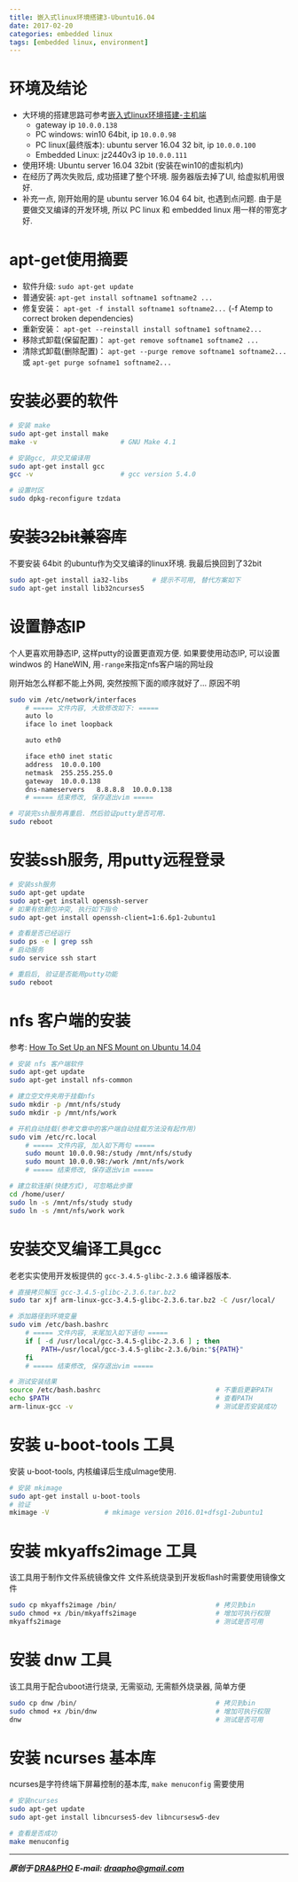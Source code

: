 ```yaml
---
title: 嵌入式linux环境搭建3-Ubuntu16.04
date: 2017-02-20
categories: embedded linux
tags: [embedded linux, environment]
---
```




# 环境及结论

- 大环境的搭建思路可参考[嵌入式linux环境搭建-主机端](https://draapho.github.io/2017/02/16/1705-linux-env/)
  - gateway ip `10.0.0.138`
  - PC windows: win10 64bit, ip `10.0.0.98`
  - PC linux(最终版本): ubuntu server 16.04 32 bit, ip `10.0.0.100`
  - Embedded Linux: jz2440v3 ip `10.0.0.111`
- 使用环境: Ubuntu server 16.04 32bit (安装在win10的虚拟机内)
- 在经历了两次失败后, 成功搭建了整个环境. 服务器版去掉了UI, 给虚拟机用很好.
- 补充一点, 刚开始用的是 ubuntu server 16.04 64 bit, 也遇到点问题.
  由于是要做交叉编译的开发环境, 所以 PC linux 和 embedded linux 用一样的带宽才好.

# apt-get使用摘要
- 软件升级: `sudo apt-get update`
- 普通安装: `apt-get install softname1 softname2 ...`
- 修复安装： `apt-get -f install softname1 softname2...`  (-f Atemp to correct broken dependencies)
- 重新安装： `apt-get --reinstall install softname1 softname2...`
- 移除式卸载(保留配置)： `apt-get remove softname1 softname2 ...`
- 清除式卸载(删除配置)： `apt-get --purge remove softname1 softname2...`
  或 `apt-get purge sofname1 softname2...`


# 安装必要的软件

``` bash
# 安装 make
sudo apt-get install make
make -v                     # GNU Make 4.1

# 安装gcc, 非交叉编译用
sudo apt-get install gcc
gcc -v                      # gcc version 5.4.0

# 设置时区
sudo dpkg-reconfigure tzdata
```


# ~~安装32bit兼容库~~

不要安装 64bit 的ubuntu作为交叉编译的linux环境. 我最后换回到了32bit

``` bash
sudo apt-get install ia32-libs      # 提示不可用, 替代方案如下
sudo apt-get install lib32ncurses5
```


# 设置静态IP
个人更喜欢用静态IP, 这样putty的设置更直观方便.
如果要使用动态IP, 可以设置 windwos 的 HaneWIN, 用`-range`来指定nfs客户端的网址段

刚开始怎么样都不能上外网, 突然按照下面的顺序就好了... 原因不明
``` bash
sudo vim /etc/network/interfaces
    # ===== 文件内容, 大致修改如下: =====
    auto lo
    iface lo inet loopback

    auto eth0

    iface eth0 inet static
    address  10.0.0.100
    netmask  255.255.255.0
    gateway  10.0.0.138
    dns-nameservers   8.8.8.8  10.0.0.138
    # ===== 结束修改, 保存退出vim =====

# 可装完ssh服务再重启. 然后验证putty是否可用.
sudo reboot
```


# 安装ssh服务, 用putty远程登录

``` bash
# 安装ssh服务
sudo apt-get update
sudo apt-get install openssh-server
# 如果有依赖包冲突, 执行如下指令
sudo apt-get install openssh-client=1:6.6p1-2ubuntu1

# 查看是否已经运行
sudo ps -e | grep ssh
# 启动服务
sudo service ssh start

# 重启后, 验证是否能用putty功能
sudo reboot
```


# nfs 客户端的安装

参考: [How To Set Up an NFS Mount on Ubuntu 14.04](https://www.digitalocean.com/community/tutorials/how-to-set-up-an-nfs-mount-on-ubuntu-14-04)

``` bash
# 安装 nfs 客户端软件
sudo apt-get update
sudo apt-get install nfs-common

# 建立空文件夹用于挂载nfs
sudo mkdir -p /mnt/nfs/study
sudo mkdir -p /mnt/nfs/work

# 开机自动挂载(参考文章中的客户端自动挂载方法没有起作用)
sudo vim /etc/rc.local
    # ===== 文件内容, 加入如下两句 =====
    sudo mount 10.0.0.98:/study /mnt/nfs/study
    sudo mount 10.0.0.98:/work /mnt/nfs/work
    # ===== 结束修改, 保存退出vim =====

# 建立软连接(快捷方式), 可忽略此步骤
cd /home/user/
sudo ln -s /mnt/nfs/study study
sudo ln -s /mnt/nfs/work work
```


# 安装交叉编译工具gcc

老老实实使用开发板提供的 `gcc-3.4.5-glibc-2.3.6` 编译器版本.

``` bash
# 直接拷贝解压 gcc-3.4.5-glibc-2.3.6.tar.bz2
sudo tar xjf arm-linux-gcc-3.4.5-glibc-2.3.6.tar.bz2 -C /usr/local/

# 添加路径到环境变量
sudo vim /etc/bash.bashrc
    # ===== 文件内容, 末尾加入如下语句 =====
    if [ -d /usr/local/gcc-3.4.5-glibc-2.3.6 ] ; then
        PATH=/usr/local/gcc-3.4.5-glibc-2.3.6/bin:"${PATH}"
    fi
    # ===== 结束修改, 保存退出vim =====

# 测试安装结果
source /etc/bash.bashrc                             # 不重启更新PATH
echo $PATH                                          # 查看PATH
arm-linux-gcc -v                                    # 测试是否安装成功
```


# 安装 u-boot-tools 工具

安装 u-boot-tools, 内核编译后生成uImage使用.
``` bash
# 安装 mkimage
sudo apt-get install u-boot-tools
# 验证
mkimage -V              # mkimage version 2016.01+dfsg1-2ubuntu1
```


# 安装 mkyaffs2image 工具

该工具用于制作文件系统镜像文件
文件系统烧录到开发板flash时需要使用镜像文件

``` bash
sudo cp mkyaffs2image /bin/                         # 拷贝到bin
sudo chmod +x /bin/mkyaffs2image                    # 增加可执行权限
mkyaffs2image                                       # 测试是否可用
```

# 安装 dnw 工具

该工具用于配合uboot进行烧录, 无需驱动, 无需额外烧录器, 简单方便

``` bash
sudo cp dnw /bin/                                   # 拷贝到bin
sudo chmod +x /bin/dnw                              # 增加可执行权限
dnw                                                 # 测试是否可用
```

# 安装 ncurses 基本库

ncurses是字符终端下屏幕控制的基本库, `make menuconfig` 需要使用

``` bash
# 安装ncurses
sudo apt-get update
sudo apt-get install libncurses5-dev libncursesw5-dev

# 查看是否成功
make menuconfig
```


----------

***原创于 [DRA&PHO](https://draapho.github.io/) E-mail: draapho@gmail.com***